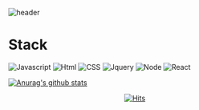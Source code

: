 
![header](https://capsule-render.vercel.app/api?type=waving&color=auto&height=320&section=header&text=Jiseon%20Baek&fontSize=80&fontAlignY=45&desc=👩‍💻%20Front-end%20Developer&descSize=23&animation=twinkling)

# Stack

<img alt="Javascript" src ="https://img.shields.io/badge/Javascript-F7DF1E.svg?&style=for-the-badge&logo=Javascript&logoColor=white"/> <img alt="Html" src ="https://img.shields.io/badge/Html-E34F26.svg?&style=for-the-badge&logo=Html5&logoColor=white"/> <img alt="CSS" src ="https://img.shields.io/badge/css-1572B6.svg?&style=for-the-badge&logo=css3&logoColor=white"/> <img alt="Jquery" src ="https://img.shields.io/badge/jquery-0769AD.svg?&style=for-the-badge&logo=jquery&logoColor=white"/> <img alt="Node" src ="https://img.shields.io/badge/node-339933.svg?&style=for-the-badge&logo=node.js&logoColor=white"/> <img alt="React" src ="https://img.shields.io/badge/React-61DAFB.svg?&style=for-the-badge&logo=react&logoColor=white"/>


  [![Anurag's github stats](https://github-readme-stats.vercel.app/api?username=jiseon-baek&theme=flag-india&show_icons=true)](https://github.com/anuraghazra/github-readme-stats)



<div align=center>
	
  [![Hits](https://hits.seeyoufarm.com/api/count/incr/badge.svg?url=https%3A%2F%2Fgithub.com%2Fzzsza)](https://hits.seeyoufarm.com) 
	
  </div>
